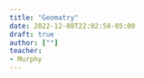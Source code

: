 ```yaml
---
title: "Geomatry"
date: 2022-12-08T22:02:58-05:00
draft: true
author: [""]
teacher:
- Murphy
---
```

